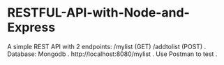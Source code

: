 # RESTFUL-API-with-Node-and-Express
A simple REST API with 2 endpoints: /mylist (GET)  /addtolist (POST) .
Database: Mongodb .
http://localhost:8080/mylist .
Use Postman to test .
